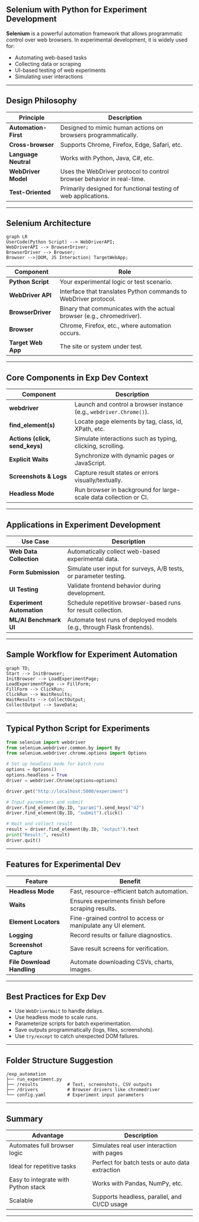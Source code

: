 ##  Selenium with Python for Experiment Development

**Selenium** is a powerful automation framework that allows programmatic control over web browsers. In experimental development, it is widely used for:

- Automating web-based tasks
- Collecting data or scraping
- UI-based testing of web experiments
- Simulating user interactions

---

## Design Philosophy

| Principle           | Description                                                                 |
|---------------------|-----------------------------------------------------------------------------|
| **Automation-First** | Designed to mimic human actions on browsers programmatically.              |
| **Cross-browser**    | Supports Chrome, Firefox, Edge, Safari, etc.                              |
| **Language Neutral** | Works with Python, Java, C#, etc.                                          |
| **WebDriver Model**  | Uses the WebDriver protocol to control browser behavior in real-time.      |
| **Test-Oriented**    | Primarily designed for functional testing of web applications.             |

---

## Selenium Architecture

```mermaid
graph LR
UserCode(Python Script) --> WebDriverAPI;
WebDriverAPI --> BrowserDriver;
BrowserDriver --> Browser;
Browser -->|DOM, JS Interaction| TargetWebApp;
```

| Component         | Role                                                                 |
|------------------|----------------------------------------------------------------------|
| **Python Script** | Your experimental logic or test scenario.                           |
| **WebDriver API** | Interface that translates Python commands to WebDriver protocol.    |
| **BrowserDriver** | Binary that communicates with the actual browser (e.g., chromedriver). |
| **Browser**       | Chrome, Firefox, etc., where automation occurs.                     |
| **Target Web App**| The site or system under test.                                      |

---

## Core Components in Exp Dev Context

| Component             | Description                                                                 |
|-----------------------|-----------------------------------------------------------------------------|
| **webdriver**         | Launch and control a browser instance (e.g., `webdriver.Chrome()`).          |
| **find_element(s)**   | Locate page elements by tag, class, id, XPath, etc.                         |
| **Actions (click, send_keys)**| Simulate interactions such as typing, clicking, scrolling.     |
| **Explicit Waits**    | Synchronize with dynamic pages or JavaScript.                              |
| **Screenshots & Logs**| Capture result states or errors visually/textually.                        |
| **Headless Mode**     | Run browser in background for large-scale data collection or CI.            |

---

## Applications in Experiment Development

| Use Case                  | Description                                                               |
|---------------------------|---------------------------------------------------------------------------|
| **Web Data Collection**    | Automatically collect web-based experimental data.                        |
| **Form Submission**        | Simulate user input for surveys, A/B tests, or parameter testing.         |
| **UI Testing**             | Validate frontend behavior during development.                            |
| **Experiment Automation**  | Schedule repetitive browser-based runs for result collection.             |
| **ML/AI Benchmark UI**     | Automate test runs of deployed models (e.g., through Flask frontends).    |

---

## Sample Workflow for Experiment Automation

```mermaid
graph TD;
Start --> InitBrowser;
InitBrowser --> LoadExperimentPage;
LoadExperimentPage --> FillForm;
FillForm --> ClickRun;
ClickRun --> WaitResults;
WaitResults --> CollectOutput;
CollectOutput --> SaveData;
```

---

## Typical Python Script for Experiments

```python
from selenium import webdriver
from selenium.webdriver.common.by import By
from selenium.webdriver.chrome.options import Options

# Set up headless mode for batch runs
options = Options()
options.headless = True
driver = webdriver.Chrome(options=options)

driver.get("http://localhost:5000/experiment")

# Input parameters and submit
driver.find_element(By.ID, "param1").send_keys("42")
driver.find_element(By.ID, "submit").click()

# Wait and collect result
result = driver.find_element(By.ID, "output").text
print("Result:", result)
driver.quit()
```

---

## Features for Experimental Dev

| Feature           | Benefit                                                                 |
|-------------------|------------------------------------------------------------------------|
| **Headless Mode** | Fast, resource-efficient batch automation.                             |
| **Waits**         | Ensures experiments finish before scraping results.                    |
| **Element Locators** | Fine-grained control to access or manipulate any UI element.       |
| **Logging**       | Record results or failure diagnostics.                                 |
| **Screenshot Capture** | Save result screens for verification.                           |
| **File Download Handling** | Automate downloading CSVs, charts, images.                  |

---

##  Best Practices for Exp Dev

- Use `WebDriverWait` to handle delays.
- Use headless mode to scale runs.
- Parameterize scripts for batch experimentation.
- Save outputs programmatically (logs, files, screenshots).
- Use `try/except` to catch unexpected DOM failures.

---

## Folder Structure Suggestion

```
/exp_automation
├── run_experiment.py
├── /results           # Text, screenshots, CSV outputs
├── /drivers           # Browser drivers like chromedriver
└── config.yaml        # Experiment input parameters
```

---

## Summary

| Advantage               | Description                                        |
|-------------------------|----------------------------------------------------|
| Automates full browser logic | Simulates real user interaction with pages |
| Ideal for repetitive tasks | Perfect for batch tests or auto data extraction |
| Easy to integrate with Python stack | Works with Pandas, NumPy, etc.        |
| Scalable                | Supports headless, parallel, and CI/CD usage      |

---
